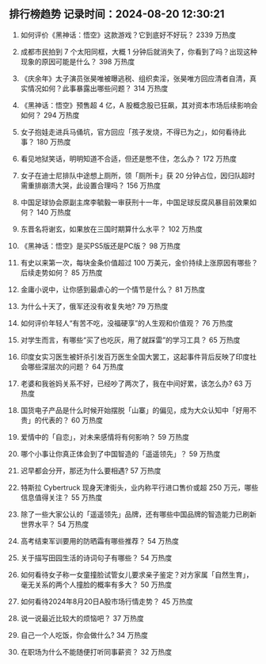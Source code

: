 
## 排行榜趋势 记录时间：2024-08-20 12:30:21
  
  1. 如何评价《黑神话：悟空》这款游戏？它到底好不好玩？ 2339 万热度
    
  2. 成都市民拍到 7 个太阳同框，大概 1 分钟后就消失了，你看到了吗？出现这种现象的原因可能是什么？ 398 万热度
    
  3. 《庆余年》太子演员张昊唯被曝逃税、组织卖淫，张昊唯方回应清者自清，真实情况如何？此事暴露出哪些问题？ 314 万热度
    
  4. 《黑神话：悟空》预售超 4 亿，A 股概念股已狂飙，其对资本市场后续影响会如何？ 294 万热度
    
  5. 女子抱娃走进兵马俑坑，官方回应「孩子发烧，不得已为之」，如何看待此事？ 180 万热度
    
  6. 看见地狱笑话，明明知道不合适，但还是憋不住，怎么办？ 172 万热度
    
  7. 女子在迪士尼排队中途想上厕所，领「厕所卡」获 20 分钟占位，因归队超时需重排崩溃大哭，此设置合理吗？ 156 万热度
    
  8. 中国足球协会原副主席李毓毅一审获刑十一年，中国足球反腐风暴目前效果如何？ 140 万热度
    
  9. 东晋名将谢玄，如果放在三国时期算什么水平？ 102 万热度
    
  10. 《黑神话：悟空》是买PS5版还是PC版？ 98 万热度
    
  11. 有史以来第一次，每块金条价值超过 100 万美元，金价持续上涨原因有哪些？后续走势如何？ 85 万热度
    
  12. 金庸小说中，让你感到最虐心的一个情节是什么？ 81 万热度
    
  13. 为什么十天了，俄军还没有收复失地? 79 万热度
    
  14. 如何评价年轻人“有苦不吃，没福硬享”的人生观和价值观？ 76 万热度
    
  15. 对学生而言，有哪些“买了也吃灰，用了就踩雷”的学习工具？ 65 万热度
    
  16. 印度女实习医生被奸杀引发百万医生全国大罢工，这起事件背后反映了印度社会哪些深层次的问题？ 64 万热度
    
  17. 老婆和我爸妈关系不好，已经吵了两次了，我在中间好累，该怎么办? 63 万热度
    
  18. 国货电子产品是什么时候开始摆脱「山寨」的偏见，成为大众认知中「好用不贵」的代表的？ 60 万热度
    
  19. 爱情中的「自恋」，对未来感情将有何影响？ 59 万热度
    
  20. 哪个小事让你真正体会到了中国智造的「遥遥领先」？ 59 万热度
    
  21. 迟早都会分开，那还为什么要相遇? 57 万热度
    
  22. 特斯拉 Cybertruck 现身天津街头，业内称平行进口售价或超 250 万元，哪些信息值得关注？ 55 万热度
    
  23. 除了一些大家公认的「遥遥领先」品牌，还有哪些中国品牌的智造能力已刷新世界水平？ 54 万热度
    
  24. 高考结束军训要用的防晒霜有哪些推荐？ 54 万热度
    
  25. 关于描写田园生活的诗词句子有哪些？ 54 万热度
    
  26. 如何看待女子称一女童撞脸试管女儿要求亲子鉴定？对方家属「自然生育」，毫无关系的两个人撞脸的概率有多大？ 50 万热度
    
  27. 如何看待2024年8月20日A股市场行情走势？ 45 万热度
    
  28. 说一说最近比较大的烦恼吧？ 37 万热度
    
  29. 自己一个人吃饭，你会做什么? 34 万热度
    
  30. 在职场为什么不能随便打听同事薪资？ 32 万热度
    